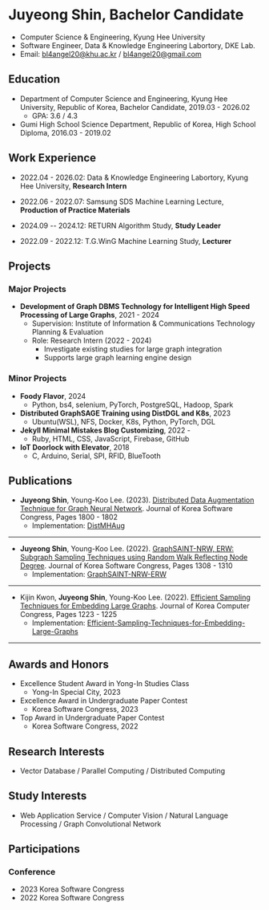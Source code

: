 # Juyeong Shin, Bachelor Candidate
* Computer Science & Engineering, Kyung Hee University
* Software Engineer, Data & Knowledge Engineering Labortory, DKE Lab.
* Email: [bl4angel20@khu.ac.kr](mailto:bl4angel20@khu.ac.kr) / [bl4angel20@gmail.com](mailto:bl4angel20@gmail.com)

## Education
* Department of Computer Science and Engineering, Kyung Hee University, Republic of Korea, Bachelor Candidate, 2019.03 - 2026.02
    - GPA: 3.6 / 4.3
* Gumi High School Science Department, Republic of Korea, High School Diploma, 2016.03 - 2019.02

## Work Experience
* 2022.04 - 2026.02: Data & Knowledge Engineering Labortory, Kyung Hee University, **Research Intern**
* 2022.06 - 2022.07: Samsung SDS Machine Learning Lecture, **Production of Practice Materials**

* 2024.09 -- 2024.12: RETURN Algorithm Study, **Study Leader**
* 2022.09 - 2022.12: T.G.WinG Machine Learning Study, **Lecturer**

## Projects
### Major Projects
- **Development of Graph DBMS Technology for Intelligent High Speed Processing of Large Graphs**, 2021 - 2024
    - Supervision: Institute of Information & Communications Technology Planning & Evaluation
    - Role: Research Intern (2022 - 2024)
        - Investigate existing studies for large graph integration
        - Supports large graph learning engine design

### Minor Projects
- **Foody Flavor**, 2024
    - Python, bs4, selenium, PyTorch, PostgreSQL, Hadoop, Spark
- **Distributed GraphSAGE Training using DistDGL and K8s**, 2023
    - Ubuntu(WSL), NFS, Docker, K8s, Python, PyTorch, DGL
- **Jekyll Minimal Mistakes Blog Customizing**, 2022 -
    - Ruby, HTML, CSS, JavaScript, Firebase, GitHub
- **IoT Doorlock with Elevator**, 2018
    - C, Arduino, Serial, SPI, RFID, BlueTooth

## Publications
* **Juyeong Shin**, Young-Koo Lee. (2023). [Distributed Data Augmentation Technique for Graph Neural Network](https://www.dbpia.co.kr/journal/articleDetail?nodeId=NODE11705601). Journal of Korea Software Congress, Pages 1800 - 1802
    * Implementation: [DistMHAug](https://github.com/meongju0o0/DistMHAug)
---
* **Juyeong Shin**, Young-Koo Lee. (2022). [GraphSAINT-NRW, ERW: Subgraph Sampling Techniques using Random Walk Reflecting Node Degree](https://www.dbpia.co.kr/journal/articleDetail?nodeId=NODE11224420). Journal of Korea Software Congress, Pages 1308 - 1310
    * Implementation: [GraphSAINT-NRW-ERW](https://github.com/meongju0o0/GraphSAINT-NRW-ERW)
---
* Kijin Kwon, **Juyeong Shin**, Young-Koo Lee. (2022). [Efficient Sampling Techniques for Embedding Large Graphs](https://www.dbpia.co.kr/journal/articleDetail?nodeId=NODE11113618). Journal of Korea Computer Congress, Pages 1223 - 1225
    * Implementation: [Efficient-Sampling-Techniques-for-Embedding-Large-Graphs](https://github.com/meongju0o0/Efficient-Sampling-Techniques-for-Embedding-Large-Graphs)
---

## Awards and Honors
* Excellence Student Award in Yong-In Studies Class
    * Yong-In Special City, 2023
* Excellence Award in Undergraduate Paper Contest
    * Korea Software Congress, 2023
* Top Award in Undergraduate Paper Contest
    * Korea Software Congress, 2022

## Research Interests
* Vector Database / Parallel Computing / Distributed Computing

## Study Interests
* Web Application Service / Computer Vision / Natural Language Processing / Graph Convolutional Network

## Participations
### Conference
* 2023 Korea Software Congress
* 2022 Korea Software Congress

<!---
meongju0o0/meongju0o0 is a ✨ special ✨ repository because its `README.md` (this file) appears on your GitHub profile.
You can click the Preview link to take a look at your changes.
--->
